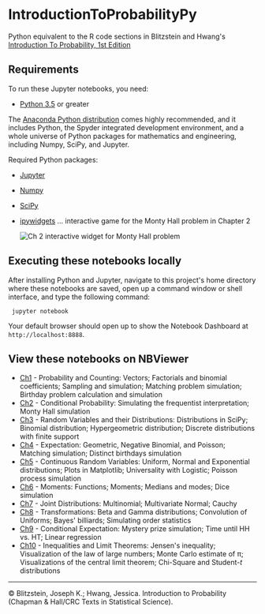 # IntroductionToProbabilityPy

Python equivalent to the R code sections in Blitzstein and Hwang's [Introduction To Probability, 1st Edition](https://www.crcpress.com/Introduction-to-Probability/Blitzstein-Hwang/p/book/9781466575578)

## Requirements

To run these Jupyter notebooks, you need:

* [Python 3.5](https://www.python.org/downloads/release/python-350/) or greater

The [Anaconda Python distribution](https://www.anaconda.com/download/) comes highly recommended, and it includes Python, the Spyder integrated development environment, and a whole universe of Python packages for mathematics and engineering, including Numpy, SciPy, and Jupyter. 

Required Python packages:

* [Jupyter](https://jupyter-notebook.readthedocs.io/en/stable/) 
* [Numpy](https://www.scipy.org/scipylib/download.html)
* [SciPy](https://scipy.org/install.html)
* [ipywidgets](https://ipywidgets.readthedocs.io/en/stable/) ... interactive game for the Monty Hall problem in Chapter 2
  
  ![Ch 2 interactive widget for Monty Hall problem](https://github.com/buruzaemon/IntroductionToProbabilityPy/blob/master/images/monty_widget.png)


## Executing these notebooks locally
After installing Python and Jupyter, navigate to this project's home directory where these notebooks are saved, open up a command window or shell interface, and type the following command:

     jupyter notebook

Your default browser should open up to show the Notebook Dashboard at `http://localhost:8888`.



## View these notebooks on NBViewer

* [Ch1](http://bit.ly/2zSHKBP) - Probability and Counting: Vectors; Factorials and binomial coefficients; Sampling and simulation; Matching problem simulation; Birthday problem calculation and simulation
* [Ch2](http://bit.ly/2pTq8QG) - Conditional Probability: Simulating the frequentist interpretation; Monty Hall simulation
* [Ch3](http://bit.ly/2pYpXU7) - Random Variables and their Distributions: Distributions in SciPy; Binomial distribution; Hypergeometric distribution; Discrete distributions with finite support 
* [Ch4](http://bit.ly/2yFDNzu) - Expectation: Geometric, Negative Binomial, and Poisson; Matching simulation; Distinct birthdays simulation
* [Ch5](http://bit.ly/2qWXlLp) - Continuous Random Variables: Uniform, Normal and Exponential distributions; Plots in Matplotlib; Universality with Logistic; Poisson process simulation 
* [Ch6](http://bit.ly/2zVZQT0) - Moments: Functions; Moments; Medians and modes; Dice simulation
* [Ch7](http://bit.ly/2zYpG9f) - Joint Distributions: Multinomial; Multivariate Normal; Cauchy
* [Ch8](http://bit.ly/2Eu3rvp) - Transformations: Beta and Gamma distributions; Convolution of Uniforms; Bayes' billiards; Simulating order statistics
* [Ch9](http://bit.ly/2LgIHIg) - Conditional Expectation: Mystery prize simulation; Time until HH vs. HT; Linear regression 
* [Ch10](http://bit.ly/2Ghzz7x) - Inequalities and Limit Theorems: Jensen's inequality; Visualization of the law of large numbers; Monte Carlo estimate of &pi;; Visualizations of the central limit theorem; Chi-Square and Student-<i>t</i> distributions

----
&copy; Blitzstein, Joseph K.; Hwang, Jessica. Introduction to Probability (Chapman & Hall/CRC Texts in Statistical Science).
